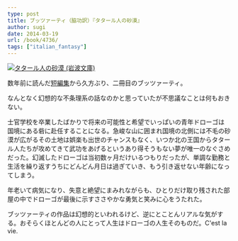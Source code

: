 ```yaml
---
type: post
title: ブッツァーティ（脇功訳）『タタール人の砂漠』
author: sugi
date: 2014-03-19
url: /book/4736/
tags: ["italian_fantasy"]
---
```

<a href="http://www.amazon.co.jp/exec/obidos/ASIN/4003271912/chezsugi-22/ref=nosim/" onclick="_gaq.push(['_trackEvent', 'outbound-article', 'http://www.amazon.co.jp/exec/obidos/ASIN/4003271912/chezsugi-22/ref=nosim/', '']);" name="amazletlink" target="_blank"><img src="http://i0.wp.com/ecx.images-amazon.com/images/I/41urtHLWyzL._SL160_.jpg?w=660" alt="タタール人の砂漠 (岩波文庫)" class="alignleft"  data-recalc-dims="1" /></a>

数年前に読んだ<a href="http://asharpminor.com/book/1819/" onclick="_gaq.push(['_trackEvent', 'outbound-article', 'http://asharpminor.com/book/1819/', '短編集']);" title="ブッツァーティ『神を見た犬』">短編集</a>から久方ぶり、二冊目のブッツァーティ。

なんとなく幻想的な不条理系の話なのかと思っていたが不思議なことは何もおきない。

士官学校を卒業したばかりで将来の可能性と希望でいっぱいの青年ドローゴは国境にある砦に赴任することになる。急峻な山に囲まれ国境の北側には不毛の砂漠が広がるその土地は娯楽も出世のチャンスもなく、いつか北の王国からタタール人たちが攻めてきて武功をあげるというあり得そうもない夢が唯一のなぐさめだった。幻滅したドローゴは当初数ヶ月だけいるつもりだったが、単調な勤務と生活を繰り返すうちにどんどん月日は過ぎていき、もう引き返せない年齢になってしまう。

年老いて病気になり、失意と絶望にまみれながらも、ひとりだけ取り残された部屋の中でドローゴが最後に示すささやかな勇気と笑みに心をうたれた。

ブッツァーティの作品は幻想的といわれるけど、逆にとことんリアルな気がする。おそらくほとんどの人にとって人生はドローゴの人生そのものだ。C'est la vie.
